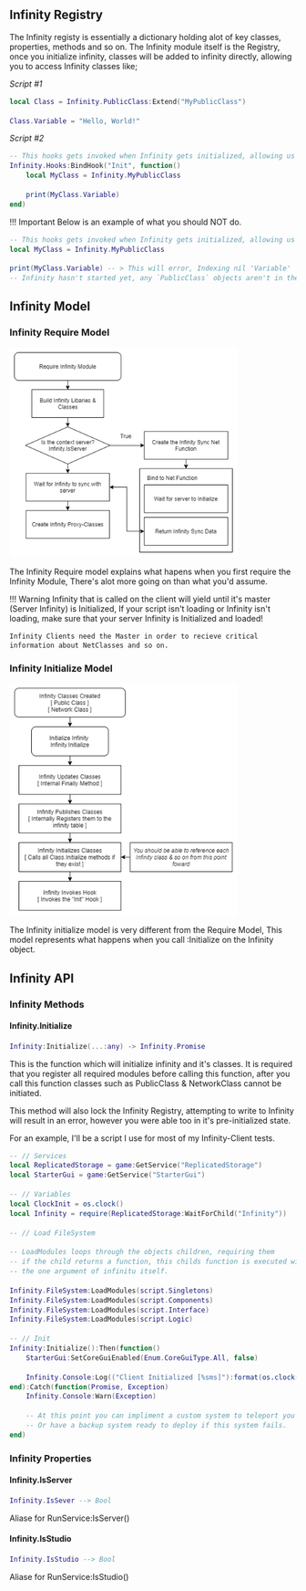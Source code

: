 ## Infinity Registry
The Infinity registy is essentially a dictionary holding alot of key classes, properties, methods and so on. 
The Infinity module itself is the Registry, once you initialize infinity, classes will be added to infinity directly, allowing you to access Infinity classes like;

*Script #1*
```lua
local Class = Infinity.PublicClass:Extend("MyPublicClass")

Class.Variable = "Hello, World!"
```
*Script #2*
```lua
-- This hooks gets invoked when Infinity gets initialized, allowing us to connect to the infinity Init-Pipeline
Infinity.Hooks:BindHook("Init", function()
    local MyClass = Infinity.MyPublicClass

    print(MyClass.Variable)
end)
```

!!! Important
    Below is an example of what you should NOT do.

```lua
-- This hooks gets invoked when Infinity gets initialized, allowing us to connect to the infinity Init-Pipeline
local MyClass = Infinity.MyPublicClass

print(MyClass.Variable) -- > This will error, Indexing nil 'Variable' 
-- Infinity hasn't started yet, any `PublicClass` objects aren't in the Infinity Registry
```


## Infinity Model
### Infinity Require Model
<img src="/Assets/Images/InfinityRModel.png" width="400">

The Infinity Require model explains what hapens when you first require the Infinity Module, There's alot more going on than what you'd assume. 

!!! Warning
    Infinity that is called on the client will yield until it's master (Server Infinity) is Initialized, If your script isn't loading or Infinity isn't loading, make sure that your server Infinity is Initialized and loaded!

    Infinity Clients need the Master in order to recieve critical information about NetClasses and so on.

### Infinity Initialize Model
<img src="/Assets/Images/InfinityIModel.png" width="400">

The Infinity initialize model is very different from the Require Model, This model represents what happens when you call :Initialize on the Infinity object. 

## Infinity API
### Infinity Methods
#### Infinity.Initialize
```lua
Infinity:Initialize(...:any) -> Infinity.Promise
```

This is the function which will initialize infinity and it's classes. It is required that you register all required modules before calling this function, after you call this function classes such as PublicClass & NetworkClass cannot be initiated. 

This method will also lock the Infinity Registry, attempting to write to Infinity will result in an error, however you were able too in it's pre-initialized state.

For an example, I'll be a script I use for most of my Infinity-Client tests.

```lua
-- // Services
local ReplicatedStorage = game:GetService("ReplicatedStorage")
local StarterGui = game:GetService("StarterGui")

-- // Variables
local ClockInit = os.clock()
local Infinity = require(ReplicatedStorage:WaitForChild("Infinity"))

-- // Load FileSystem

-- LoadModules loops through the objects children, requiring them
-- if the child returns a function, this childs function is executed with
-- the one argument of infinitu itself.

Infinity.FileSystem:LoadModules(script.Singletons)
Infinity.FileSystem:LoadModules(script.Components)
Infinity.FileSystem:LoadModules(script.Interface)
Infinity.FileSystem:LoadModules(script.Logic)

-- // Init
Infinity:Initialize():Then(function()
	StarterGui:SetCoreGuiEnabled(Enum.CoreGuiType.All, false)

    Infinity.Console:Log(("Client Initialized [%sms]"):format(os.clock() - ClockInit))
end):Catch(function(Promise, Exception)
	Infinity.Console:Warn(Exception)

    -- At this point you can impliment a custom system to teleport you into the same game
    -- Or have a backup system ready to deploy if this system fails.
end)
```

### Infinity Properties
#### Infinity.IsServer
```lua
Infinity.IsSever --> Bool
```

Aliase for RunService:IsServer()

#### Infinity.IsStudio
```lua
Infinity.IsStudio --> Bool
```

Aliase for RunService:IsStudio()

